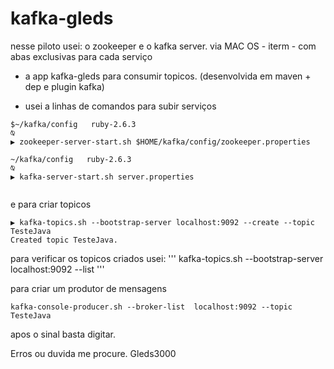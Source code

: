 # kafka-gleds
nesse piloto usei:
o zookeeper e o kafka server. 
via MAC OS - iterm - com abas exclusivas para cada serviço 

- a app kafka-gleds para consumir topicos. (desenvolvida em maven  + dep e plugin kafka)

- usei a linhas de comandos 
para subir serviços 
```
$~/kafka/config   ruby-2.6.3                                                                                                                                                                               ⍉
▶ zookeeper-server-start.sh $HOME/kafka/config/zookeeper.properties

~/kafka/config   ruby-2.6.3                                                                                                                                                                               ⍉
▶ kafka-server-start.sh server.properties


```

e para criar topicos 
```
▶ kafka-topics.sh --bootstrap-server localhost:9092 --create --topic TesteJava
Created topic TesteJava.
````
para verificar os topicos criados usei:
'''
kafka-topics.sh --bootstrap-server localhost:9092 --list
'''

para criar um produtor de mensagens

```
kafka-console-producer.sh --broker-list  localhost:9092 --topic TesteJava
```
apos o sinal basta digitar. 


Erros ou duvida me procure.
Gleds3000 








